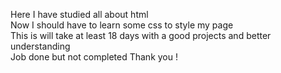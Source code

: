 Here I have studied all about html 
<br />
Now I should have to learn some css to style my page 
<br />
This is will take at least 18 days with a good projects and better understanding 
<br />
Job done but not completed Thank you !